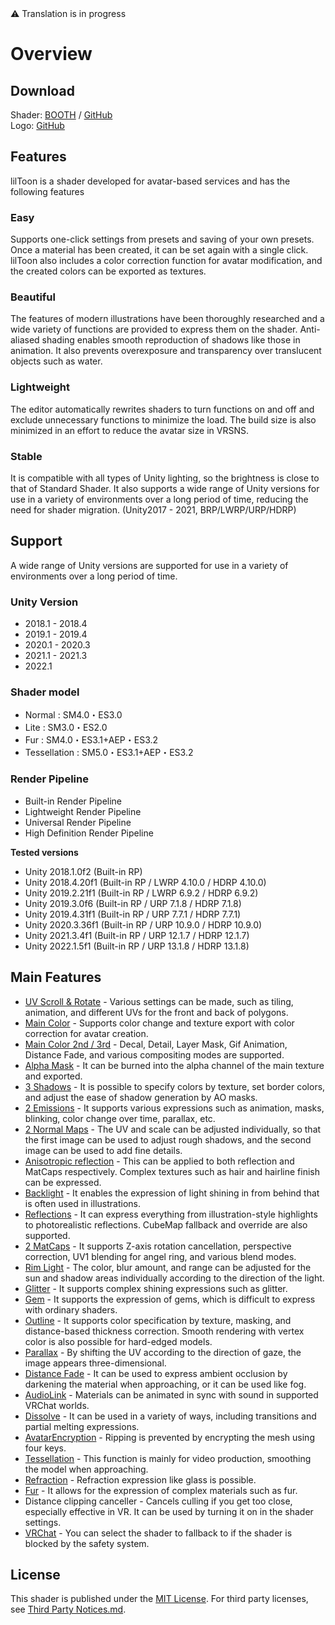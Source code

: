 <div class="window_info">&#x26a0; Translation is in progress</div>

# Overview

<div class="align-center">

## Download
Shader: [BOOTH](https://lilxyzw.booth.pm/items/3087170) / [GitHub](https://github.com/lilxyzw/lilToon/releases)  
Logo: [GitHub](https://github.com/lilxyzw/lilToon/tree/master/logo)

## Features
lilToon is a shader developed for avatar-based services and has the following features

</div>

<div class="flexwrapcontainer">
<div class="flex2">
<h3>Easy</h3>
<p>Supports one-click settings from presets and saving of your own presets. Once a material has been created, it can be set again with a single click. lilToon also includes a color correction function for avatar modification, and the created colors can be exported as textures.</p>
</div>

<div class="flex2">
<h3>Beautiful</h3>
<p>The features of modern illustrations have been thoroughly researched and a wide variety of functions are provided to express them on the shader. Anti-aliased shading enables smooth reproduction of shadows like those in animation. It also prevents overexposure and transparency over translucent objects such as water.</p>
</div>

<div class="flex2">
<h3>Lightweight</h3>
<p>The editor automatically rewrites shaders to turn functions on and off and exclude unnecessary functions to minimize the load. The build size is also minimized in an effort to reduce the avatar size in VRSNS.</p>
</div>

<div class="flex2">
<h3>Stable</h3>
<p>It is compatible with all types of Unity lighting, so the brightness is close to that of Standard Shader. It also supports a wide range of Unity versions for use in a variety of environments over a long period of time, reducing the need for shader migration. (Unity2017 - 2021, BRP/LWRP/URP/HDRP)</p>
</div>
</div>

<div class="bg-black">
<div class="align-center">

## Support
A wide range of Unity versions are supported for use in a variety of environments over a long period of time.

</div>

<div class="flexcontainer">
    <div class="flex3">
        <h3>Unity Version</h3>
        <ul>
            <li>2018.1 - 2018.4</li>
            <li>2019.1 - 2019.4</li>
            <li>2020.1 - 2020.3</li>
            <li>2021.1 - 2021.3</li>
            <li>2022.1</li>
        </ul>
    </div>
    <div class="flex3">
        <h3>Shader model</h3>
        <ul>
            <li>Normal : SM4.0・ES3.0</li>
            <li>Lite : SM3.0・ES2.0</li>
            <li>Fur : SM4.0・ES3.1+AEP・ES3.2</li>
            <li>Tessellation : SM5.0・ES3.1+AEP・ES3.2</li>
        </ul>
    </div>
    <div class="flex3">
        <h3>Render Pipeline</h3>
        <ul>
            <li>Built-in Render Pipeline</li>
            <li>Lightweight Render Pipeline</li>
            <li>Universal Render Pipeline</li>
            <li>High Definition Render Pipeline</li>
        </ul>
    </div>
</div>

<div class="small-container">

**Tested versions**
- Unity 2018.1.0f2 (Built-in RP)
- Unity 2018.4.20f1 (Built-in RP / LWRP 4.10.0 / HDRP 4.10.0)
- Unity 2019.2.21f1 (Built-in RP / LWRP 6.9.2 / HDRP 6.9.2)
- Unity 2019.3.0f6  (Built-in RP / URP 7.1.8 / HDRP 7.1.8)
- Unity 2019.4.31f1 (Built-in RP / URP 7.7.1 / HDRP 7.7.1)
- Unity 2020.3.36f1 (Built-in RP / URP 10.9.0 / HDRP 10.9.0)
- Unity 2021.3.4f1 (Built-in RP / URP 12.1.7 / HDRP 12.1.7)
- Unity 2022.1.5f1 (Built-in RP / URP 13.1.8 / HDRP 13.1.8)

</div>
</div>

## Main Features
- [UV Scroll & Rotate](/en-us/base/uv.md) - Various settings can be made, such as tiling, animation, and different UVs for the front and back of polygons.
- [Main Color](/en-us/color/maincolor.md) - Supports color change and texture export with color correction for avatar creation.
- [Main Color 2nd / 3rd](/en-us/color/maincolor_layer.md) - Decal, Detail, Layer Mask, Gif Animation, Distance Fade, and various compositing modes are supported.
- [Alpha Mask](/en-us/color/alphamask.md) - It can be burned into the alpha channel of the main texture and exported.
- [3 Shadows](/en-us/color/shadow.md) - It is possible to specify colors by texture, set border colors, and adjust the ease of shadow generation by AO masks.
- [2 Emissions](/en-us/color/emission.md) - It supports various expressions such as animation, masks, blinking, color change over time, parallax, etc.
- [2 Normal Maps](/en-us/reflections/normal.md) - The UV and scale can be adjusted individually, so that the first image can be used to adjust rough shadows, and the second image can be used to add fine details.
- [Anisotropic reflection](/en-us/reflections/anisotropy.md) - This can be applied to both reflection and MatCaps respectively. Complex textures such as hair and hairline finish can be expressed.
- [Backlight](/en-us/reflections/backlight.md) - It enables the expression of light shining in from behind that is often used in illustrations.
- [Reflections](/en-us/reflections/reflection.md) - It can express everything from illustration-style highlights to photorealistic reflections. CubeMap fallback and override are also supported.
- [2 MatCaps](/en-us/reflections/matcap.md) - It supports Z-axis rotation cancellation, perspective correction, UV1 blending for angel ring, and various blend modes.
- [Rim Light](/en-us/reflections/rimlight.md) - The color, blur amount, and range can be adjusted for the sun and shadow areas individually according to the direction of the light.
- [Glitter](/en-us/reflections/glitter.md) - It supports complex shining expressions such as glitter.
- [Gem](/en-us/reflections/gem.md) - It supports the expression of gems, which is difficult to express with ordinary shaders.
- [Outline](/en-us/advanced/outline.md) - It supports color specification by texture, masking, and distance-based thickness correction. Smooth rendering with vertex color is also possible for hard-edged models.
- [Parallax](/en-us/advanced/parallax.md) - By shifting the UV according to the direction of gaze, the image appears three-dimensional.
- [Distance Fade](/en-us/advanced/distancefade.md) - It can be used to express ambient occlusion by darkening the material when approaching, or it can be used like fog.
- [AudioLink](/en-us/advanced/audiolink.md) - Materials can be animated in sync with sound in supported VRChat worlds.
- [Dissolve](/en-us/advanced?id=dissolve.md) - It can be used in a variety of ways, including transitions and partial melting expressions.
- [AvatarEncryption](/en-us/advanced/encryption.md) - Ripping is prevented by encrypting the mesh using four keys.
- [Tessellation](/en-us/advanced/tessellation.md) - This function is mainly for video production, smoothing the model when approaching.
- [Refraction](/en-us/advanced/refraction.md) - Refraction expression like glass is possible.
- [Fur](/en-us/advanced/fur.md) - It allows for the expression of complex materials such as fur.
- Distance clipping canceller - Cancels culling if you get too close, especially effective in VR. It can be used by turning it on in the shader settings.
- [VRChat](/en-us/base/vrchat.md) - You can select the shader to fallback to if the shader is blocked by the safety system.

## License
This shader is published under the [MIT License](https://github.com/lilxyzw/lilToon/blob/master/Assets/lilToon/LICENSE). For third party licenses, see [Third Party Notices.md](https://github.com/lilxyzw/lilToon/blob/master/Assets/lilToon/Third%20Party%20Notices.md).